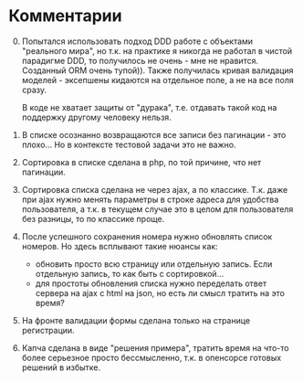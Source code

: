 

# Комментарии

0. Попытался использовать подход DDD работе с объектами "реального мира", но т.к. на практике я никогда не работал в чистой
    парадигме DDD, то получилось не очень - мне не нравится. Созданный ORM очень тупой)). Также получилась кривая валидация 
    моделей - эксепшены кидаются на отдельное поле, а не на все поля сразу. 
    
    В коде не хватает защиты от "дурака", т.е. отдавать такой код на поддержку другому человеку нельзя.
    
1. В списке осознанно возвращаются все записи без пагинации - это плохо... Но в контексте тестовой задачи это не важно.

2. Сортировка в списке сделана в php, по той причине, что нет пагинации.
  
3. Сортировка списка сделана не через ajax, а по классике. Т.к. даже при ajax нужно менять параметры в строке адреса
 для удобства пользователя, а т.к. в текущем случае это в целом для пользователя без разницы, то по классике проще.
 
4. После успешного сохранения номера нужно обновлять список номеров. Но здесь всплывают такие нюансы как:
    - обновить просто всю страницу или отдельную запись. Если отдельную запись, то как быть с сортировкой...
    - для простоты обновления списка нужно переделать ответ сервера на ajax с html на json, но есть ли смысл тратить на это время?
    
5. На фронте валидации формы сделана только на странице регистрации.

6. Капча сделана в виде "решения примера", тратить время на что-то более серьезное просто бессмысленно, т.к. в опенсорсе готовых решений в избытке.